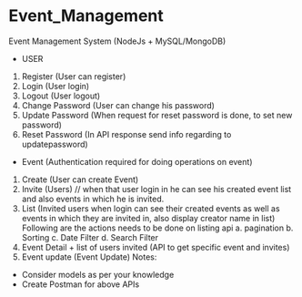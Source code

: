 # Event_Management
Event Management System (NodeJs + MySQL/MongoDB)
- USER
1. Register (User can register)
2. Login (User login)
3. Logout (User logout)
4. Change Password (User can change his password)
5. Update Password (When request for reset password is done, to
set new password)
6. Reset Password (In API response send info regarding to updatepassword)
- Event (Authentication required for doing operations on event)
1. Create (User can create Event)
2. Invite (Users) // when that user login in he can see his
created event list and also events in which he is invited.
3. List (Invited users when login can see their created events as
well as events in which they are invited in, also display creator
name in list)
Following are the actions needs to be done on listing api
a. pagination
b. Sorting
c. Date Filter
d. Search Filter
4. Event Detail + list of users invited (API to get specific event
and invites)
5. Event update (Event Update)
Notes:
- Consider models as per your knowledge
- Create Postman for above APIs